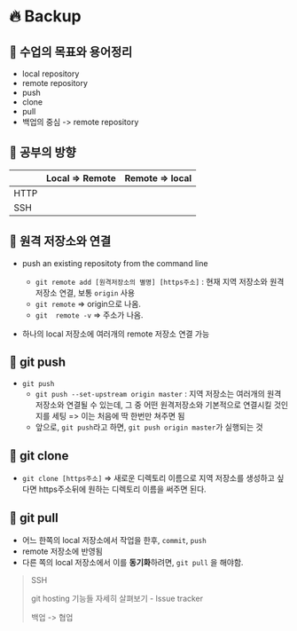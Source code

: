 # 🔥 Backup



## 🚩 수업의 목표와 용어정리

+ local repository
+ remote repository
+ push
+ clone
+ pull
+ 백업의 중심 -> remote repository



## 🚩 공부의 방향

|      | Local => Remote | Remote => local |
| ---- | --------------- | --------------- |
| HTTP |                 |                 |
| SSH  |                 |                 |



## 🚩 원격 저장소와 연결

+ push an existing  repositoty from  the command line
  + `git remote add [원격저장소의 별명] [https주소]` : 현재 지역 저장소와 원격 저장소 연결, 보통 `origin` 사용
  + `git remote` => origin으로 나옴.
  + `git  remote -v` => 주소가 나옴.

+ 하나의 local 저장소에 여러개의 remote 저장소 연결 가능



## 🚩 git push

+ `git push` 
  +  `git push --set-upstream origin master` : 지역 저장소는 여러개의 원격 저장소와 연결될 수 있는데, 그 중 어떤 원격저장소와 기본적으로 연결시킬 것인지를 세팅 => 이는 처음에 딱 한번만 쳐주면 됨
  + 앞으로, `git push`라고 하면, `git push origin master`가 실행되는 것



## 🚩 git clone

+ `git clone [https주소]` => 새로운 디렉토리 이름으로 지역 저장소를 생성하고 싶다면 https주소뒤에 원하는 디렉토리 이름을 써주면 된다.  



## 🚩 git pull

+ 어느 한쪽의 local 저장소에서 작업을 한후, `commit`, `push`
+ remote 저장소에 반영됨
+ 다른 쪽의 local 저장소에서 이를 **동기화**하려면, `git pull` 을 해야함. 





> SSH
>
> git hosting  기능들 자세히 살펴보기 - Issue tracker
>
> 백업 -> 협업
